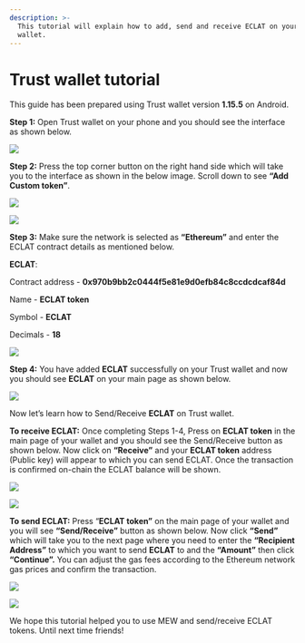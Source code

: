 ```yaml
---
description: >-
  This tutorial will explain how to add, send and receive ECLAT on your Trust
  wallet.
---
```


# Trust wallet tutorial

This guide has been prepared using Trust wallet version **1.15.5** on Android. 

**Step 1:** Open Trust wallet on your phone and you should see the interface as shown below. 

![](../.gitbook/assets/0.jpeg)

**Step 2:** Press the top corner button on the right hand side which will take you to the interface as shown in the below image. Scroll down to see **“Add Custom token”**.

![](../.gitbook/assets/2-1.jpg)

![](../.gitbook/assets/2-2.jpg)

**Step 3:** Make sure the network is selected as **“Ethereum”** and enter the ECLAT contract details as mentioned below.

**ECLAT**:

Contract address - **0x970b9bb2c0444f5e81e9d0efb84c8ccdcdcaf84d**

Name - **ECLAT token**

Symbol - **ECLAT**

Decimals - **18**

![](../.gitbook/assets/3%20%281%29.jpeg)

**Step 4:** You have added **ECLAT** successfully on your Trust wallet and now you should see **ECLAT** on your main page as shown below.

![](../.gitbook/assets/4-1.jpg)

Now let’s learn how to Send/Receive **ECLAT** on Trust wallet.

**To receive ECLAT:** Once completing Steps 1-4, Press on **ECLAT token** in the main page of your wallet and you should see the Send/Receive button as shown below. Now click on **“Receive”** and your **ECLAT token** address \(Public key\) will appear to which you can send ECLAT. Once the transaction is confirmed on-chain the ECLAT balance will be shown.

![](../.gitbook/assets/5-1.jpg)

![](../.gitbook/assets/5-2.jpg)

**To send ECLAT:** Press “**ECLAT token”** on the main page of your wallet and you will see **“Send/Receive”** button as shown below. Now click **“Send”** which will take you to the next page where you need to enter the **“Recipient Address”** to which you want to send **ECLAT** to and the **“Amount”** then click **“Continue”.** You can adjust the gas fees according to the Ethereum network gas prices and confirm the transaction.

![](../.gitbook/assets/6-1.jpg)

![](../.gitbook/assets/6-2.jpg)

We hope this tutorial helped you to use MEW and send/receive ECLAT tokens. Until next time friends!

